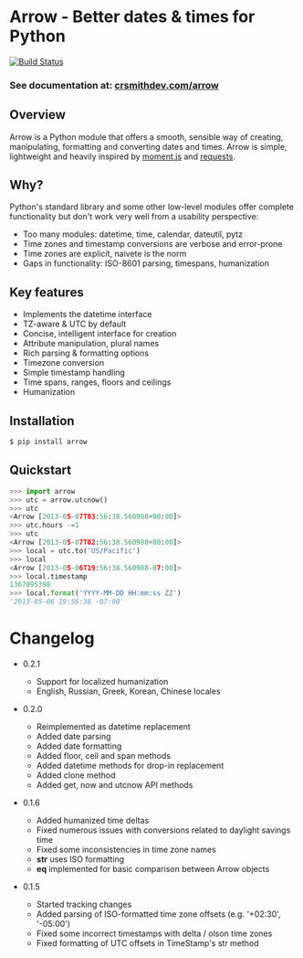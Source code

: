 # Arrow - Better dates & times for Python
[![Build Status](https://travis-ci.org/crsmithdev/arrow.png)](https://travis-ci.org/crsmithdev/arrow)

### See documentation at:  [crsmithdev.com/arrow](http://crsmithdev.com/arrow)

## Overview

Arrow is a Python module that offers a smooth, sensible way of creating, manipulating, formatting and converting dates and times.  Arrow is simple, lightweight and heavily inspired by [moment.js](https://github.com/timrwood/moment/) and [requests](https://github.com/kennethreitz/requests).

## Why?

Python's standard library and some other low-level modules offer complete functionality but don't work very well from a usability perspective:

* Too many modules:  datetime, time, calendar, dateutil, pytz
* Time zones and timestamp conversions are verbose and error-prone
* Time zones are explicit, naivete is the norm
* Gaps in functionality:  ISO-8601 parsing, timespans, humanization

## Key features

* Implements the datetime interface
* TZ-aware & UTC by default
* Concise, intelligent interface for creation
* Attribute manipulation, plural names
* Rich parsing & formatting options
* Timezone conversion
* Simple timestamp handling
* Time spans, ranges, floors and ceilings
* Humanization

## Installation
```bash
$ pip install arrow
```

## Quickstart
```python
>>> import arrow
>>> utc = arrow.utcnow()
>>> utc
<Arrow [2013-05-07T03:56:38.560988+00:00]>
>>> utc.hours -=1
>>> utc
<Arrow [2013-05-07T02:56:38.560988+00:00]>
>>> local = utc.to('US/Pacific')
>>> local
<Arrow [2013-05-06T19:56:38.560988-07:00]>
>>> local.timestamp
1367895398
>>> local.format('YYYY-MM-DD HH:mm:ss ZZ')
'2013-05-06 19:56:38 -07:00'
```

Changelog
=========

* 0.2.1
  * Support for localized humanization
  * English, Russian, Greek, Korean, Chinese locales

* 0.2.0
  * Reimplemented as datetime replacement
  * Added date parsing
  * Added date formatting
  * Added floor, ceil and span methods
  * Added datetime methods for drop-in replacement
  * Added clone method
  * Added get, now and utcnow API methods

* 0.1.6
  * Added humanized time deltas
  * Fixed numerous issues with conversions related to daylight savings time
  * Fixed some inconsistencies in time zone names
  * __str__ uses ISO formatting
  * __eq__ implemented for basic comparison between Arrow objects

* 0.1.5

  * Started tracking changes
  * Added parsing of ISO-formatted time zone offsets (e.g. '+02:30', '-05:00')
  * Fixed some incorrect timestamps with delta / olson time zones
  * Fixed formatting of UTC offsets in TimeStamp's str method

